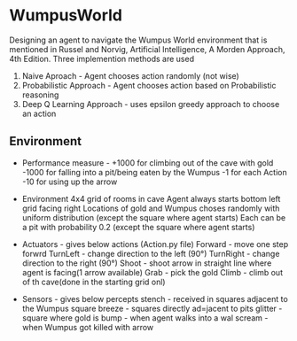 # WumpusWorld
Designing an agent to navigate the Wumpus World environment that is mentioned in Russel and Norvig, Artificial Intelligence, A Morden Approach, 4th Edition.
Three implemention methods are used
  1. Naive Aproach - Agent chooses action randomly (not wise)
  2. Probabilistic Approach - Agent chooses action based on Probabilistic reasoning
  3. Deep Q Learning Approach - uses epsilon greedy approach to choose an action
 
## Environment
  * Performance measure - 
      +1000 for climbing out of the cave with gold
      -1000 for falling into a pit/being eaten by the Wumpus
      -1 for each Action
      -10 for using up the arrow
       
   
  * Environment
      4x4 grid of rooms in cave
      Agent always starts bottom left grid facing right
      Locations of gold and Wumpus choses randomly with uniform distribution (except the square where agent starts)
      Each can be a pit with probability 0.2 (except the square where agent starts)
      
  * Actuators - gives below actions (Action.py file) 
      Forward - move one step forwrd
      TurnLeft - change direction to the left (90°)
      TurnRight - change direction to the right (90°)
      Shoot - shoot arrow in straight line where agent is facing(1 arrow available)
      Grab - pick the gold 
      Climb - climb out of th cave(done in the starting grid onl) 
  
      
  * Sensors - gives below percepts
      stench - received in squares adjacent to the Wumpus square 
      breeze - squares directly ad=jacent to pits
      glitter - square where gold is 
      bump - when agent walks into a wal
      scream - when Wumpus got killed with arrow
      
